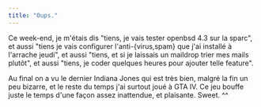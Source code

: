 ```yaml
---
title: "Oups."
---
```


Ce week-end, je m'étais dis "tiens, je vais tester openbsd 4.3 sur la sparc",
et aussi "tiens je vais configurer l'anti-{virus,spam} que j'ai installé à
l'arrache jeudi", et aussi "tiens, et si je laissais un maildrop trier mes
mails plutôt", et aussi "tiens, je coder quelques heures pour ajouter telle
feature".

Au final on a vu le dernier Indiana Jones qui est très bien, malgré la fin un
peu bizarre, et le reste du temps j'ai surtout joué à GTA IV. Ce jeu bouffe
juste le temps d'une façon assez inattendue, et plaisante. Sweet. ^^

